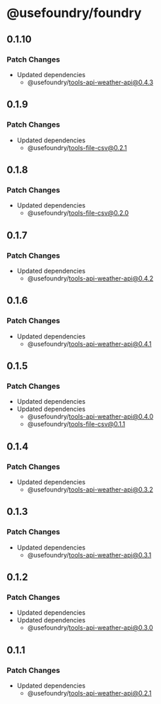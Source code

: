 # @usefoundry/foundry

## 0.1.10

### Patch Changes

-   Updated dependencies
    -   @usefoundry/tools-api-weather-api@0.4.3

## 0.1.9

### Patch Changes

-   Updated dependencies
    -   @usefoundry/tools-file-csv@0.2.1

## 0.1.8

### Patch Changes

-   Updated dependencies
    -   @usefoundry/tools-file-csv@0.2.0

## 0.1.7

### Patch Changes

-   Updated dependencies
    -   @usefoundry/tools-api-weather-api@0.4.2

## 0.1.6

### Patch Changes

-   Updated dependencies
    -   @usefoundry/tools-api-weather-api@0.4.1

## 0.1.5

### Patch Changes

-   Updated dependencies
-   Updated dependencies
    -   @usefoundry/tools-api-weather-api@0.4.0
    -   @usefoundry/tools-file-csv@0.1.1

## 0.1.4

### Patch Changes

-   Updated dependencies
    -   @usefoundry/tools-api-weather-api@0.3.2

## 0.1.3

### Patch Changes

-   Updated dependencies
    -   @usefoundry/tools-api-weather-api@0.3.1

## 0.1.2

### Patch Changes

-   Updated dependencies
-   Updated dependencies
    -   @usefoundry/tools-api-weather-api@0.3.0

## 0.1.1

### Patch Changes

-   Updated dependencies
    -   @usefoundry/tools-api-weather-api@0.2.1

